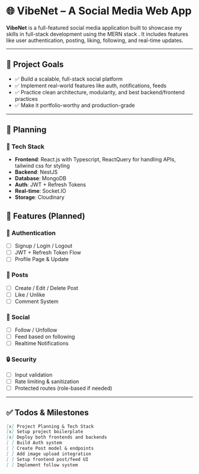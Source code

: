 # 🌐 VibeNet – A Social Media Web App

**VibeNet** is a full-featured social media application built to showcase my skills in full-stack development using the MERN stack . It includes features like user authentication, posting, liking, following, and real-time updates.

---

## 📌 Project Goals

- ✅ Build a scalable, full-stack social platform
- ✅ Implement real-world features like auth, notifications, feeds
- ✅ Practice clean architecture, modularity, and best backend/frontend practices
- ✅ Make it portfolio-worthy and production-grade

---

## 🧠 Planning

### 🔧 Tech Stack

- **Frontend**: React.js with Typescript, ReactQuery for handling APIs, tailwind css for styling
- **Backend**: NestJS
- **Database**: MongoDB
- **Auth**: JWT + Refresh Tokens
- **Real-time**: Socket.IO
- **Storage**: Cloudinary

## 🚀 Features (Planned)

### 👤 Authentication

- [ ] Signup / Login / Logout
- [ ] JWT + Refresh Token Flow
- [ ] Profile Page & Update

### 📝 Posts

- [ ] Create / Edit / Delete Post
- [ ] Like / Unlike
- [ ] Comment System

### 📣 Social

- [ ] Follow / Unfollow
- [ ] Feed based on following
- [ ] Realtime Notifications

### 🔒 Security

- [ ] Input validation
- [ ] Rate limiting & sanitization
- [ ] Protected routes (role-based if needed)

---

## ✅ Todos & Milestones

```markdown
[x] Project Planning & Tech Stack  
[x] Setup project boilerplate  
[x] Deploy both frontends and backends
[ ] Build Auth system  
[ ] Create Post model & endpoints  
[ ] Add image upload integration  
[ ] Setup frontend post/feed UI  
[ ] Implement follow system
```
